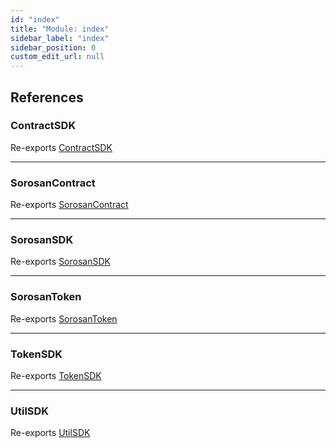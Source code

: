 ```yaml
---
id: "index"
title: "Module: index"
sidebar_label: "index"
sidebar_position: 0
custom_edit_url: null
---
```


## References

### ContractSDK

Re-exports [ContractSDK](../classes/contract_sdk.ContractSDK.md)

___

### SorosanContract

Re-exports [SorosanContract](../classes/classes_sorosan_contract.SorosanContract.md)

___

### SorosanSDK

Re-exports [SorosanSDK](../classes/sorosan_sdk.SorosanSDK.md)

___

### SorosanToken

Re-exports [SorosanToken](../classes/classes_sorosan_token.SorosanToken.md)

___

### TokenSDK

Re-exports [TokenSDK](../classes/token_sdk.TokenSDK.md)

___

### UtilSDK

Re-exports [UtilSDK](../classes/util_sdk.UtilSDK.md)
